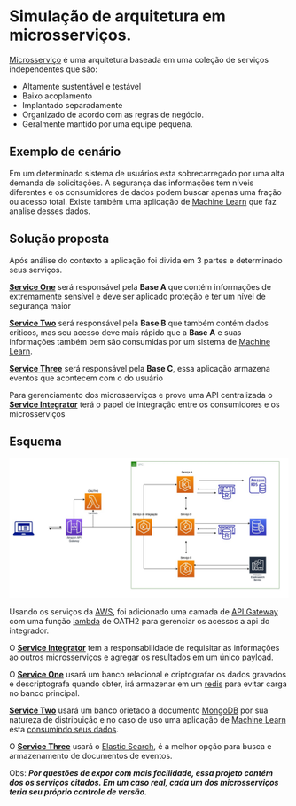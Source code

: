 # Simulação de arquitetura em microsserviços.
 
[Microsserviço](https://microservices.io) é uma arquitetura baseada em uma coleção de serviços independentes que são:

* Altamente sustentável e testável
* Baixo acoplamento
* Implantado separadamente
* Organizado de acordo com as regras de negócio.
* Geralmente mantido por uma equipe pequena.

## Exemplo de cenário

Em um determinado sistema de usuários esta sobrecarregado por uma alta demanda 
de solicitações. A segurança das informações tem  níveis diferentes e os consumidores 
de dados podem buscar apenas uma fração ou acesso total. Existe também uma aplicação de 
[Machine Learn](https://pt.wikipedia.org/wiki/Aprendizado_de_m%C3%A1quina) que faz analise desses dados.

## Solução proposta

Após análise do contexto a aplicação foi divida em 3 partes e determinado seus serviços. 

[**Service One**](service_one/README.md) será responsável pela **Base A** que contém informações de extremamente 
sensível e deve ser aplicado proteção e ter um nível de segurança maior

[**Service Two**](service_two/README.md) será responsável pela **Base B** que também contém dados criticos, mas seu acesso 
deve mais rápido que a **Base A** e suas informações também bem são consumidas por um 
sistema de  [Machine Learn](https://pt.wikipedia.org/wiki/Aprendizado_de_m%C3%A1quina).

[**Service Three**](service_three/README.md) será responsável pela **Base C**, essa aplicação armazena eventos que acontecem com o do usuário

Para gerenciamento dos microsserviços e prove uma API centralizada o [**Service Integrator**](service_integrator/README.md) terá o papel
de integração entre os consumidores e os microsserviços

## Esquema
![schema](schema.jpg)

Usando os serviços da [AWS](https://aws.amazon.com/pt/), foi adicionado uma camada de [API Gateway](https://microservices.io/patterns/apigateway.html) com uma função [lambda](https://en.wikipedia.org/wiki/AWS_Lambda) de OATH2 para gerenciar os acessos 
a api do integrador.

O [**Service Integrator**](service_integrator/README.md) tem a responsabilidade de requisitar as informações ao outros microsserviços e 
agregar os resultados em um único payload.

O [**Service One**](service_one/README.md) usará um banco relacional e  criptografar os dados gravados e descriptografa quando obter, irá
armazenar em um [redis](https://redislabs.com/) para evitar carga no banco principal.

[**Service Two**](service_two/README.md)  usará um banco orietado a documento [MongoDB]() por sua natureza de distribuição e no caso 
de uso uma aplicação de [Machine Learn](https://pt.wikipedia.org/wiki/Aprendizado_de_m%C3%A1quina) esta [consumindo seus dados](https://www.mongodb.com/blog/post/training-machine-learning-models-with-mongodb).

O [**Service Three**](service_three/README.md) usará o [Elastic Search](https://www.elastic.co/pt/), é a melhor opção para busca e armazenamento de documentos de eventos.

Obs: ***Por questões de expor com mais facilidade, essa projeto contém dos os serviços citados. Em um caso real, cada um dos microsserviços  teria seu próprio controle de versão.***
